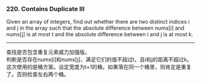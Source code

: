 ### 220. Contains Duplicate III

Given an array of integers, find out whether there are two distinct indices i and j in the array such that the absolute difference between nums[i] and nums[j] is at most t and the absolute difference between i and j is at most k.

* * *

查找是否包含重复元素威力加强版。   
判断是否存在nums[i]和nums[j]，满足它们的值不超过t，且i和j的距离不超过k。   
这次使用的是桶方案。设定宽度为t+1的桶。如果落在同一个桶里，则肯定是重复了。否则检查左右两个桶。   



